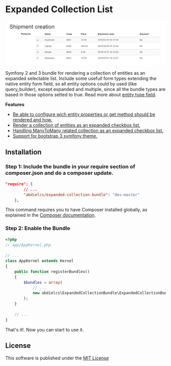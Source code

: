 Expanded Collection List
========================

<img src="https://raw.githubusercontent.com/abdielcs/ExpandedCollectionBundle/master/Resources/doc/images/expanded-checkbox-list.png" alt="Symfony expanded list"/>

Symfony 2 and 3 bundle for rendering a collection of entities as an expanded selectable list.
Include some usefull form types extending the native entity form field, so all entity options
could by used (like query_builder), except expanded and multiple, since all the bundle types are based in those
options setted to true. Read more about [entity type field](http://symfony.com/doc/current/reference/forms/types/entity.html).


**Features**

  * [Be able to configure wich entity properties or get method should be rendered and how.](Resources/doc/1-fields-configuration.md)
  * [Render a collection of entities as an expanded checkbox list.](Resources/doc/2-expanded-onetomany.md)
  * [Handling ManyToMany related collection as an expanded checkbox list.](Resources/doc/3-expanded-manytomany.md)
  * [Support for bootstrap 3 symfony theme.](Resources/doc/4-bootstrap-3-example.md)

Installation
------------

### Step 1: Include the bundle in your require section of composer.json and do a composer update.

```json
"require": {
        // ...
        "abdielcs/expanded-collection-bundle": "dev-master"
    },
```

This command requires you to have Composer installed globally, as explained
in the [Composer documentation](https://getcomposer.org/doc/00-intro.md).

### Step 2: Enable the Bundle

```php
<?php
// app/AppKernel.php

// ...
class AppKernel extends Kernel
{
    public function registerBundles()
    {
        $bundles = array(
            // ...
            new abdielcs\ExpandedCollectionBundle\ExpandedCollectionBundle(),
        );
    }

    // ...
}
```

That's it!. Now you can start to use it.

License
-------

This software is published under the [MIT License](LICENSE.md)

